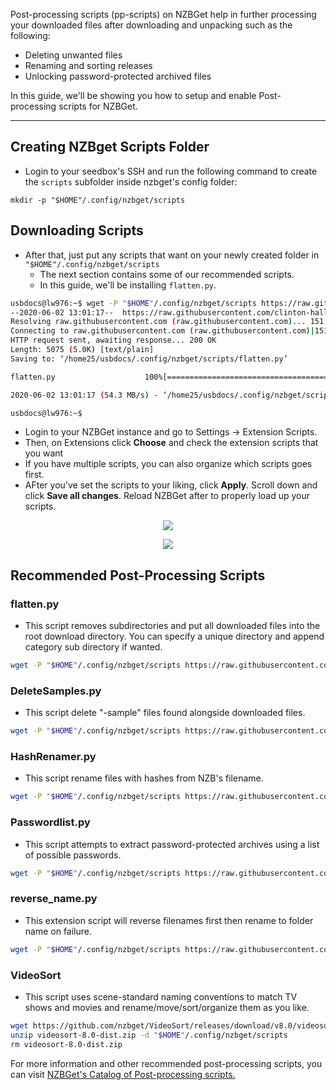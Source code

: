 Post-processing scripts (pp-scripts) on NZBGet help in further processing your downloaded files after downloading and unpacking such as the following:

* Deleting unwanted files
* Renaming and sorting releases
* Unlocking password-protected archived files

In this guide, we'll be showing you how to setup and enable Post-processing scripts for NZBGet. 

***

## Creating NZBget Scripts Folder

* Login to your seedbox's SSH and run the following command to create the `scripts` subfolder inside nzbget's config folder:

```
mkdir -p "$HOME"/.config/nzbget/scripts
```

## Downloading Scripts

* After that, just put any scripts that want on your newly created folder in `"$HOME"/.config/nzbget/scripts`
  * The next section contains some of our recommended scripts.
  * In this guide, we'll be installing `flatten.py`.

```sh
usbdocs@lw976:~$ wget -P "$HOME"/.config/nzbget/scripts https://raw.githubusercontent.com/clinton-hall/GetScripts/master/flatten.py
--2020-06-02 13:01:17--  https://raw.githubusercontent.com/clinton-hall/GetScripts/master/flatten.py
Resolving raw.githubusercontent.com (raw.githubusercontent.com)... 151.101.192.133, 151.101.64.133, 151.101.128.133, ...
Connecting to raw.githubusercontent.com (raw.githubusercontent.com)|151.101.192.133|:443... connected.
HTTP request sent, awaiting response... 200 OK
Length: 5075 (5.0K) [text/plain]
Saving to: ‘/home25/usbdocs/.config/nzbget/scripts/flatten.py’

flatten.py                    100%[=================================================>]   4.96K  --.-KB/s    in 0s

2020-06-02 13:01:17 (54.3 MB/s) - ‘/home25/usbdocs/.config/nzbget/scripts/flatten.py’ saved [5075/5075]

usbdocs@lw976:~$
```
* Login to your NZBGet instance and go to Settings -> Extension Scripts.
* Then, on Extensions click **Choose** and check the extension scripts that you want
* If you have multiple scripts, you can also organize which scripts goes first.
* AFter you've set the scripts to your liking, click **Apply**. Scroll down and click **Save all changes**. Reload NZBGet after to properly load up your scripts.

<p align="center"><img src="https://docs.usbx.me/uploads/images/gallery/2020-06/image-1591095916166.png"></p>

<p align="center"><img src="https://docs.usbx.me/uploads/images/gallery/2020-06/image-1591099165126.png"></p>

## Recommended Post-Processing Scripts
### flatten.py

* This script removes subdirectories and put all downloaded files into the root download directory. You can specify a unique directory and append category sub directory if wanted.

```sh
wget -P "$HOME"/.config/nzbget/scripts https://raw.githubusercontent.com/clinton-hall/GetScripts/master/flatten.py
```

### DeleteSamples.py

* This script delete "-sample" files found alongside downloaded files.

```sh
wget -P "$HOME"/.config/nzbget/scripts https://raw.githubusercontent.com/clinton-hall/GetScripts/master/DeleteSamples.py
```

### HashRenamer.py

* This script rename files with hashes from NZB's filename.

```sh
wget -P "$HOME"/.config/nzbget/scripts https://raw.githubusercontent.com/Cloudbox/Cloudbox/master/roles/nzbget/files/HashRenamer.py
```

### Passwordlist.py

* This script attempts to extract password-protected archives using a list of possible passwords.

```sh
wget -P "$HOME"/.config/nzbget/scripts https://raw.githubusercontent.com/clinton-hall/GetScripts/master/passwordList.py
```

### reverse_name.py

* This extension script will reverse filenames first then rename to folder name on failure.

```sh
wget -P "$HOME"/.config/nzbget/scripts https://raw.githubusercontent.com/Prinz23/nzbget-pp-reverse/master/reverse_name.py
```

### VideoSort

* This script uses scene-standard naming conventions to match TV shows and movies and rename/move/sort/organize them as you like.

```sh
wget https://github.com/nzbget/VideoSort/releases/download/v8.0/videosort-8.0-dist.zip
unzip videosort-8.0-dist.zip -d "$HOME"/.config/nzbget/scripts
rm videosort-8.0-dist.zip
```

For more information and other recommended post-processing scripts, you can visit [NZBGet's Catalog of Post-processing scripts.](https://nzbget.net/catalog-of-extension-scripts)